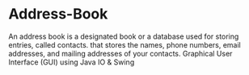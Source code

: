 # Address-Book
An address book is a designated book or a database used for storing entries, called contacts. that stores the names, phone numbers, email addresses, and mailing addresses of your contacts. Graphical User Interface (GUI) using Java IO &amp; Swing
